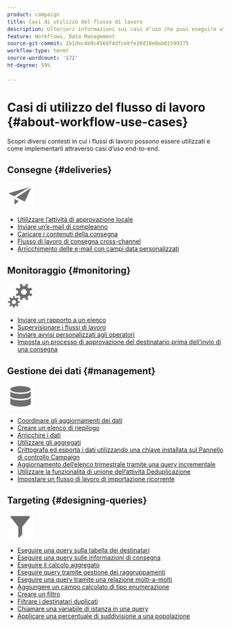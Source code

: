 ```yaml
---
product: campaign
title: Casi di utilizzo del flusso di lavoro
description: Ulteriori informazioni sui casi d’uso che puoi eseguire utilizzando i flussi di lavoro di Campaign
feature: Workflows, Data Management
source-git-commit: 2b1dec4b9c456df4dfcebfe10d18e0ab01599275
workflow-type: tm+mt
source-wordcount: '172'
ht-degree: 59%

---
```


# Casi di utilizzo del flusso di lavoro {#about-workflow-use-cases}

Scopri diversi contesti in cui i flussi di lavoro possono essere utilizzati e come implementarli attraverso casi d’uso end-to-end.

## Consegne {#deliveries}

<img src="assets/do-not-localize/icon_send.svg" width="60px">

* [Utilizzare l’attività di approvazione locale](local-approval-activity.md)
* [Inviare un’e-mail di compleanno](send-a-birthday-email.md)
* [Caricare i contenuti della consegna](load-delivery-content.md)
* [Flusso di lavoro di consegna cross-channel](cross-channel-delivery-workflow.md)
* [Arricchimento delle e-mail con campi data personalizzati](email-enrichment-with-custom-date-fields.md)

## Monitoraggio {#monitoring}

<img src="assets/do-not-localize/icon_monitoring.svg" width="60px">

* [Inviare un rapporto a un elenco](send-a-report-to-a-list.md)
* [Supervisionare i flussi di lavoro](workflow-supervision.md)
* [Inviare avvisi personalizzati agli operatori](send-alerts-to-operators.md)
* [Imposta un processo di approvazione del destinatario prima dell’invio di una consegna](local-approval-activity.md)

## Gestione dei dati {#management}

<img src="assets/do-not-localize/icon_manage.svg" width="60px">

* [Coordinare gli aggiornamenti dei dati](coordinate-data-updates.md)
* [Creare un elenco di riepilogo](create-a-summary-list.md)
* [Arricchire i dati](enrich-data.md)
* [Utilizzare gli aggregati](using-aggregates.md)
* [Crittografa ed esporta i dati utilizzando una chiave installata sul Pannello di controllo Campaign](use-workflow-data.md#use-case-gpg-encrypt)
* [Aggiornamento dell’elenco trimestrale tramite una query incrementale](quarterly-list-update.md)
* [Utilizzare la funzionalità di unione dell’attività Deduplicazione](deduplication-merge.md)
* [Impostare un flusso di lavoro di importazione ricorrente](recurring-import-workflow.md)

## Targeting {#designing-queries}

<img src="assets/do-not-localize/icon_filter.svg" width="60px">

* [Eseguire una query sulla tabella dei destinatari](querying-recipient-table.md)
* [Eseguire una query sulle informazioni di consegna](query-delivery-info.md)
* [Eseguire il calcolo aggregato](compute-aggregates.md)
* [Eseguire query tramite gestione dei raggruppamenti](query-grouping-management.md)
* [Eseguire una query tramite una relazione molti-a-molti](query-many-to-many-relationship.md)
* [Aggiungere un campo calcolato di tipo enumerazione](adding-enumeration-type-calculated-field.md)
* [Creare un filtro](create-a-filter.md)
* [Filtrare i destinatari duplicati](filter-duplicated-recipients.md)
* [Chiamare una variabile di istanza in una query](javascript-scripts-and-templates.md#calling-an-instance-variable-in-a-query)
* [Applicare una percentuale di suddivisione a una popolazione](javascript-scripts-and-templates.md#example)
